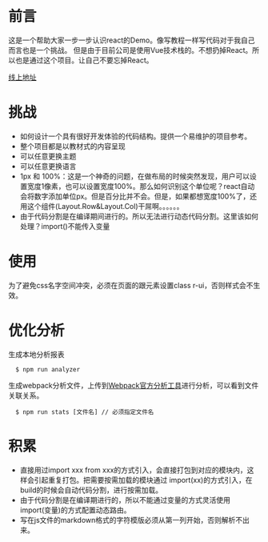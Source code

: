 # 前言
这是一个帮助大家一步一步认识react的Demo。像写教程一样写代码对于我自己而言也是一个挑战。
但是由于目前公司是使用Vue技术栈的。不想扔掉React。所以也是通过这个项目。让自己不要忘掉React。

[线上地址](http://www.mkbug.com:5000/)

# 挑战
- 如何设计一个具有很好开发体验的代码结构。提供一个易维护的项目参考。
- 整个项目都是以教材式的内容呈现
- 可以任意更换主题
- 可以任意更换语言
- 1px 和 100%：这是一个神奇的问题，在做布局的时候突然发现，用户可以设置宽度1像素，也可以设置宽度100%。那么如何识别这个单位呢？react自动会将数字添加单位px。但是百分比并不会。但是，如果都想宽度100%了，还用这个组件(Layout.Row&Layout.Col)干屌啊。。。。。。
- 由于代码分割是在编译期间进行的。所以无法进行动态代码分割。这里该如何处理？import()不能传入变量

# 使用
为了避免css名字空间冲突，必须在页面的跟元素设置class r-ui，否则样式会不生效。

# 优化分析

生成本地分析报表
```shell
  $ npm run analyzer
```

生成webpack分析文件，上传到[Webpack官方分析工具](webpack.github.io/analyse/)进行分析，可以看到文件关联关系。
```shell
  $ npm run stats [文件名] // 必须指定文件名
```

# 积累
- 直接用过import xxx from xxx的方式引入，会直接打包到对应的模块内，这样会引起重复打包。把需要按需加载的模块通过 import(xx)的方式引入，在build的时候会自动代码分割，进行按需加载。
- 由于代码分割是在编译期进行的，所以不能通过变量的方式灵活使用import(变量)的方式配置动态路由。
- 写在js文件的markdown格式的字符模版必须从第一列开始，否则解析不出来。